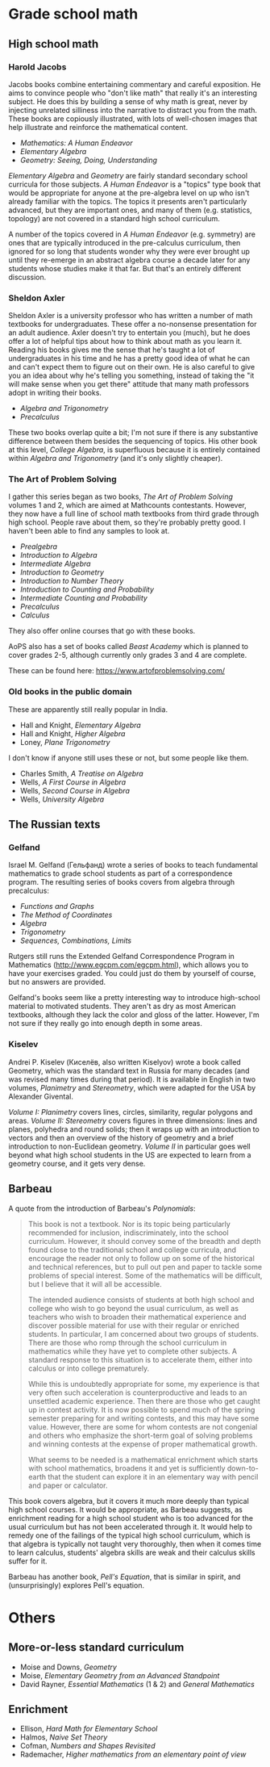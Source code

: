 # Grade school math

## High school math

### Harold Jacobs

Jacobs books combine entertaining commentary and careful exposition. He aims to convince people who "don't like math" that really it's an interesting subject. He does this by building a sense of why math is great, never by injecting unrelated silliness into the narrative to distract you from the math. These books are copiously illustrated, with lots of well-chosen images that help illustrate and reinforce the mathematical content.

- *Mathematics: A Human Endeavor*
- *Elementary Algebra*
- *Geometry: Seeing, Doing, Understanding*

*Elementary Algebra* and *Geometry* are fairly standard secondary school curricula for those subjects. *A Human Endeavor* is a "topics" type book that would be appropriate for anyone at the pre-algebra level on up who isn't already familiar with the topics. The topics it presents aren't particularly advanced, but they are important ones, and many of them (e.g. statistics, topology) are not covered in a standard high school curriculum.

A number of the topics covered in *A Human Endeavor* (e.g. symmetry) are ones that are typically introduced in the pre-calculus curriculum, then ignored for so long that students wonder why they were ever brought up until they re-emerge in an abstract algebra course a decade later for any students whose studies make it that far. But that's an entirely different discussion.

### Sheldon Axler

Sheldon Axler is a university professor who has written a number of math textbooks for undergraduates. These offer a no-nonsense presentation for an adult audience. Axler doesn't try to entertain you (much), but he does offer a lot of helpful tips about how to think about math as you learn it. Reading his books gives me the sense that he's taught a lot of undergraduates in his time and he has a pretty good idea of what he can and can't expect them to figure out on their own. He is also careful to give you an idea about why he's telling you something, instead of taking the "it will make sense when you get there" attitude that many math professors adopt in writing their books.

- *Algebra and Trigonometry*
- *Precalculus*

These two books overlap quite a bit; I'm not sure if there is any substantive difference between them besides the sequencing of topics. His other book at this level, *College Algebra*, is superfluous because it is entirely contained within *Algebra and Trigonometry* (and it's only slightly cheaper).

### The Art of Problem Solving

I gather this series began as two books, *The Art of Problem Solving* volumes 1 and 2, which are aimed at Mathcounts contestants. However, they now have a full line of school math textbooks from third grade through high school. People rave about them, so they're probably pretty good. I haven't been able to find any samples to look at.

- *Prealgebra*
- *Introduction to Algebra*
- *Intermediate Algebra*
- *Introduction to Geometry*
- *Introduction to Number Theory*
- *Introduction to Counting and Probability*
- *Intermediate Counting and Probability*
- *Precalculus*
- *Calculus*

They also offer online courses that go with these books.

AoPS also has a set of books called *Beast Academy* which is planned to cover grades 2-5, although currently only grades 3 and 4 are complete.

These can be found here: https://www.artofproblemsolving.com/

### Old books in the public domain

These are apparently still really popular in India.

- Hall and Knight, *Elementary Algebra*
- Hall and Knight, *Higher Algebra*
- Loney, *Plane Trigonometry*

I don't know if anyone still uses these or not, but some people like them.

- Charles Smith, *A Treatise on Algebra*
- Wells, *A First Course in Algebra*
- Wells, *Second Course in Algebra*
- Wells, *University Algebra*

## The Russian texts

### Gelfand

Israel M. Gelfand (Гельфанд) wrote a series of books to teach fundamental mathematics to grade school students as part of a correspondence program. The resulting series of books covers from algebra through precalculus:

- *Functions and Graphs*
- *The Method of Coordinates*
- *Algebra*
- *Trigonometry*
- *Sequences, Combinations, Limits*

Rutgers still runs the Extended Gelfand Correspondence Program in Mathematics (http://www.egcpm.com/egcpm.html), which allows you to have your exercises graded. You could just do them by yourself of course, but no answers are provided.

Gelfand's books seem like a pretty interesting way to introduce high-school material to motivated students. They aren't as dry as most American textbooks, although they lack the color and gloss of the latter. However, I'm not sure if they really go into enough depth in some areas.

### Kiselev

Andrei P. Kiselev (Киселёв, also written Kiselyov) wrote a book called Geometry, which was the standard text in Russia for many decades (and was revised many times during that period). It is available in English in two volumes, *Planimetry* and *Stereometry*, which were adapted for the USA by Alexander Givental.

*Volume I: Planimetry* covers lines, circles, similarity, regular polygons and areas. *Volume II: Stereometry* covers figures in three dimensions: lines and planes, polyhedra and round solids; then it wraps up with an introduction to vectors and then an overview of the history of geometry and a brief introduction to non-Euclidean geometry. *Volume II* in particular goes well beyond what high school students in the US are expected to learn from a geometry course, and it gets very dense.

## Barbeau

A quote from the introduction of Barbeau's *Polynomials*:

> This book is not a textbook. Nor is its topic being particularly recommended for inclusion, indiscriminately, into the school curriculum. However, it should convey some of the breadth and depth found close to the traditional school and college curricula, and encourage the reader not only to follow up on some of the historical and technical references, but to pull out pen and paper to tackle some problems of special interest. Some of the mathematics will be difficult, but I believe that it will all be accessible.
> 
> The intended audience consists of students at both high school and college who wish to go beyond the usual curriculum, as well as teachers who wish to broaden their mathematical experience and discover possible material for use with their regular or enriched students. In particular, I am concerned about two groups of students.  There are those who romp through the school curriculum in mathematics while they have yet to complete other subjects. A standard response to this situation is to accelerate them, either into calculus or into college prematurely.
> 
> While this is undoubtedly appropriate for some, my experience is that very often such acceleration is counterproductive and leads to an unsettled academic experience.  Then there are those who get caught up in contest activity. It is now possible to spend much of the spring semester preparing for and writing contests, and this may have some value. However, there are some for whom contests are not congenial and others who emphasize the short-term goal of solving problems and winning contests at the expense of proper mathematical growth.
> 
> What seems to be needed is a mathematical enrichment which starts with school mathematics, broadens it and yet is sufficiently down-to-earth that the student can explore it in an elementary way with pencil and paper or calculator.

This book covers algebra, but it covers it much more deeply than typical high school courses. It would be appropriate, as Barbeau suggests, as enrichment reading for a high school student who is too advanced for the usual curriculum but has not been accelerated through it. It would help to remedy one of the failings of the typical high school curriculum, which is that algebra is typically not taught very thoroughly, then when it comes time to learn calculus, students' algebra skills are weak and their calculus skills suffer for it.

Barbeau has another book, *Pell's Equation*, that is similar in spirit, and (unsurprisingly) explores Pell's equation.

# Others

## More-or-less standard curriculum

- Moise and Downs, *Geometry*
- Moise, *Elementary Geometry from an Advanced Standpoint*
- David Rayner, *Essential Mathematics* (1 & 2) and *General Mathematics*

## Enrichment

- Ellison, *Hard Math for Elementary School*
- Halmos, *Naive Set Theory*
- Cofman, *Numbers and Shapes Revisited*
- Rademacher, *Higher mathematics from an elementary point of view*
